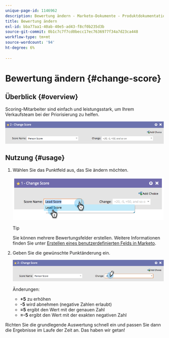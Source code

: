 ```yaml
---
unique-page-id: 1146962
description: Bewertung ändern - Marketo-Dokumente - Produktdokumentation
title: Bewertung ändern
exl-id: bba77aa1-40ab-40e5-ad43-f8cf0b235d3b
source-git-commit: 0b1c7c7f7cd0becc17ec7636977f34a7d23ca448
workflow-type: tm+mt
source-wordcount: '94'
ht-degree: 6%

---
```


# Bewertung ändern {#change-score}

## Überblick {#overview}

Scoring-Mitarbeiter sind einfach und leistungsstark, um Ihrem Verkaufsteam bei der Priorisierung zu helfen.

![](assets/flowstep-changescore.png)

## Nutzung {#usage}

1. Wählen Sie das Punktfeld aus, das Sie ändern möchten.

   ![](assets/image2014-9-22-11-3a7-3a31.png)

   >[!TIP]
   >
   >Sie können mehrere Bewertungsfelder erstellen. Weitere Informationen finden Sie unter [Erstellen eines benutzerdefinierten Felds in Marketo](/help/marketo/product-docs/administration/field-management/create-a-custom-field-in-marketo.md).

1. Geben Sie die gewünschte Punktänderung ein.

   ![](assets/flowstep-changescoretype.png)

   Änderungen:

   * **+5** zu erhöhen
   * **-5** wird abnehmen (negative Zahlen erlaubt)
   * **=5** ergibt den Wert mit der genauen Zahl
   * **=-5** ergibt den Wert mit der exakten negativen Zahl

Richten Sie die grundlegende Auswertung schnell ein und passen Sie dann die Ergebnisse im Laufe der Zeit an. Das haben wir getan!
